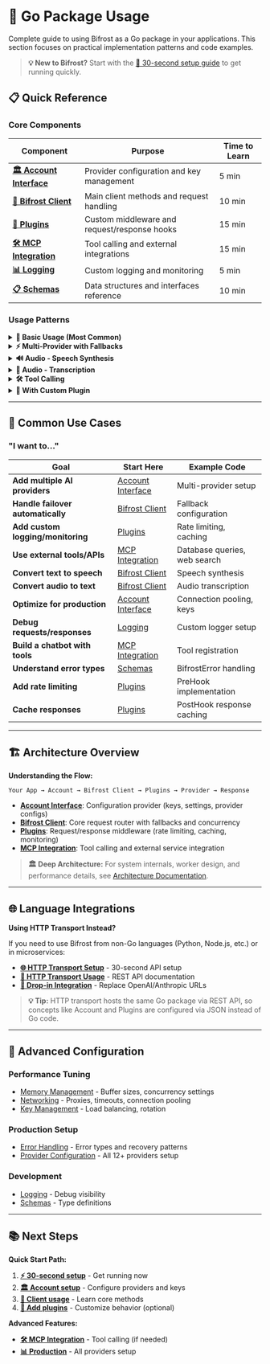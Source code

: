 # 🔧 Go Package Usage

Complete guide to using Bifrost as a Go package in your applications. This section focuses on practical implementation patterns and code examples.

> **💡 New to Bifrost?** Start with the [📖 30-second setup guide](../../quickstart/go-package.md) to get running quickly.

## 📋 Quick Reference

### **Core Components**

| Component                                    | Purpose                                      | Time to Learn |
| -------------------------------------------- | -------------------------------------------- | ------------- |
| **[🏛️ Account Interface](./account.md)**     | Provider configuration and key management    | 5 min         |
| **[🤖 Bifrost Client](./bifrost-client.md)** | Main client methods and request handling     | 10 min        |
| **[🔌 Plugins](./plugins.md)**               | Custom middleware and request/response hooks | 15 min        |
| **[🛠️ MCP Integration](./mcp.md)**           | Tool calling and external integrations       | 15 min        |
| **[📊 Logging](./logging.md)**               | Custom logging and monitoring                | 5 min         |
| **[📋 Schemas](./schemas.md)**               | Data structures and interfaces reference     | 10 min        |

### **Usage Patterns**

<details>
<summary><strong>🚀 Basic Usage (Most Common)</strong></summary>

```go
import (
    bifrost "github.com/maximhq/bifrost/core"
    "github.com/maximhq/bifrost/core/schemas"
)

// Simple account implementation
type MyAccount struct{}
// ... implement Account interface

func main() {
    client, _ := bifrost.Init(schemas.BifrostConfig{
        Account: &MyAccount{},
    })
    defer client.Cleanup()

    response, err := client.ChatCompletionRequest(context.Background(), &schemas.BifrostRequest{
        Provider: schemas.OpenAI,
        Model:    "gpt-4o-mini",
        Input: schemas.RequestInput{
            ChatCompletionInput: &[]schemas.BifrostMessage{
                {Role: schemas.ModelChatMessageRoleUser, Content: schemas.MessageContent{ContentStr: &message}},
            },
        },
    })
}
```

</details>

<details>
<summary><strong>⚡ Multi-Provider with Fallbacks</strong></summary>

```go
response, err := client.ChatCompletionRequest(ctx, &schemas.BifrostRequest{
    Provider: schemas.OpenAI,
    Model:    "gpt-4o-mini",
    Input:    input, // your input here
    Fallbacks: []schemas.Fallback{
        {Provider: schemas.Anthropic, Model: "claude-3-sonnet-20240229"},
        {Provider: schemas.Vertex, Model: "gemini-pro"},
    },
})
```

</details>

<details>
<summary><strong>🔊 Audio - Speech Synthesis</strong></summary>

```go
voice := "alloy"
response, err := client.SpeechRequest(ctx, &schemas.BifrostRequest{
    Provider: schemas.OpenAI,
    Model:    "tts-1",
    Input: schemas.RequestInput{
        SpeechInput: &schemas.SpeechInput{
            Input: "Hello, this is a test of speech synthesis!",
            VoiceConfig: schemas.SpeechVoiceInput{Voice: &voice},
            ResponseFormat: "mp3",
        },
    },
})

// Save audio to file
if response.Speech != nil {
    os.WriteFile("speech.mp3", response.Speech.Audio, 0644)
}
```

</details>

<details>
<summary><strong>🎤 Audio - Transcription</strong></summary>

```go
// Read audio file
audioData, _ := os.ReadFile("speech.mp3")

response, err := client.TranscriptionRequest(ctx, &schemas.BifrostRequest{
    Provider: schemas.OpenAI,
    Model:    "whisper-1",
    Input: schemas.RequestInput{
        TranscriptionInput: &schemas.TranscriptionInput{
            File: audioData,
            Language: &[]string{"en"}[0],
            ResponseFormat: &[]string{"verbose_json"}[0],
        },
    },
})

// Get transcribed text
if response.Transcribe != nil {
    fmt.Println("Transcription:", response.Transcribe.Text)
}
```

</details>

<details>
<summary><strong>🛠️ Tool Calling</strong></summary>

```go
response, err := client.ChatCompletionRequest(ctx, &schemas.BifrostRequest{
    Provider: schemas.OpenAI,
    Model:    "gpt-4o-mini",
    Input:    input, // your input here
    Params: &schemas.ModelParameters{
        Tools: &[]schemas.Tool{weatherTool},
        ToolChoice: &schemas.ToolChoice{ToolChoiceStr: &auto},
    },
})
```

</details>

<details>
<summary><strong>🔌 With Custom Plugin</strong></summary>

```go
client, _ := bifrost.Init(schemas.BifrostConfig{
    Account: &MyAccount{},
    Plugins: []schemas.Plugin{&MyCustomPlugin{}},
})
```

</details>

---

## 🎯 Common Use Cases

### **"I want to..."**

| Goal                              | Start Here                            | Example Code                 |
| --------------------------------- | ------------------------------------- | ---------------------------- |
| **Add multiple AI providers**     | [Account Interface](./account.md)     | Multi-provider setup         |
| **Handle failover automatically** | [Bifrost Client](./bifrost-client.md) | Fallback configuration       |
| **Add custom logging/monitoring** | [Plugins](./plugins.md)               | Rate limiting, caching       |
| **Use external tools/APIs**       | [MCP Integration](./mcp.md)           | Database queries, web search |
| **Convert text to speech**        | [Bifrost Client](./bifrost-client.md) | Speech synthesis             |
| **Convert audio to text**         | [Bifrost Client](./bifrost-client.md) | Audio transcription          |
| **Optimize for production**       | [Account Interface](./account.md)     | Connection pooling, keys     |
| **Debug requests/responses**      | [Logging](./logging.md)               | Custom logger setup          |
| **Build a chatbot with tools**    | [MCP Integration](./mcp.md)           | Tool registration            |
| **Understand error types**        | [Schemas](./schemas.md)               | BifrostError handling        |
| **Add rate limiting**             | [Plugins](./plugins.md)               | PreHook implementation       |
| **Cache responses**               | [Plugins](./plugins.md)               | PostHook response caching    |

---

## 🏗️ Architecture Overview

**Understanding the Flow:**

```
Your App → Account → Bifrost Client → Plugins → Provider → Response
```

- **[Account Interface](./account.md)**: Configuration provider (keys, settings, provider configs)
- **[Bifrost Client](./bifrost-client.md)**: Core request router with fallbacks and concurrency
- **[Plugins](./plugins.md)**: Request/response middleware (rate limiting, caching, monitoring)
- **[MCP Integration](./mcp.md)**: Tool calling and external service integration

> **🏛️ Deep Architecture:** For system internals, worker design, and performance details, see [Architecture Documentation](../../architecture/).

---

## 🌐 Language Integrations

**Using HTTP Transport Instead?**

If you need to use Bifrost from non-Go languages (Python, Node.js, etc.) or in microservices:

- **[🌐 HTTP Transport Setup](../../quickstart/http-transport.md)** - 30-second API setup
- **[📡 HTTP Transport Usage](../http-transport/)** - REST API documentation
- **[🔄 Drop-in Integration](../../quickstart/integrations.md)** - Replace OpenAI/Anthropic URLs

> **💡 Tip:** HTTP transport hosts the same Go package via REST API, so concepts like Account and Plugins are configured via JSON instead of Go code.

---

## 🔧 Advanced Configuration

### **Performance Tuning**

- [Memory Management](../memory-management.md) - Buffer sizes, concurrency settings
- [Networking](../networking.md) - Proxies, timeouts, connection pooling
- [Key Management](../key-management.md) - Load balancing, rotation

### **Production Setup**

- [Error Handling](../errors.md) - Error types and recovery patterns
- [Provider Configuration](../providers.md) - All 12+ providers setup

### **Development**

- [Logging](./logging.md) - Debug visibility
- [Schemas](./schemas.md) - Type definitions

---

## 📚 Next Steps

**Quick Start Path:**

1. **[⚡ 30-second setup](../../quickstart/go-package.md)** - Get running now
2. **[🏛️ Account setup](./account.md)** - Configure providers and keys
3. **[🤖 Client usage](./bifrost-client.md)** - Learn core methods
4. **[🔌 Add plugins](./plugins.md)** - Customize behavior (optional)

**Advanced Features:**

- **[🛠️ MCP Integration](./mcp.md)** - Tool calling (if needed)
- **[📊 Production](../providers.md)** - All providers setup

